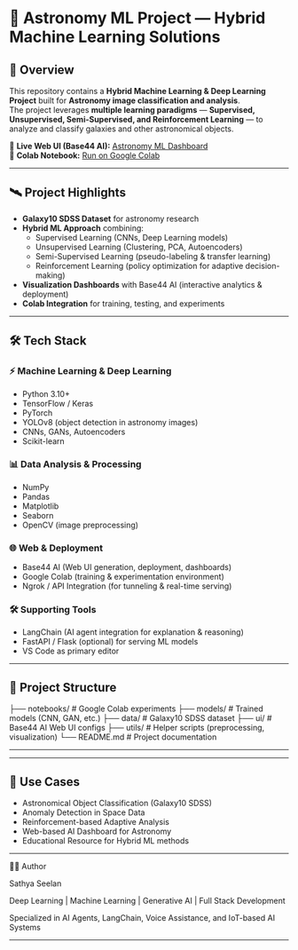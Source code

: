# 🌌 Astronomy ML Project — Hybrid Machine Learning Solutions

## 🚀 Overview

This repository contains a **Hybrid Machine Learning & Deep Learning Project** built for **Astronomy image classification and analysis**.  
The project leverages **multiple learning paradigms** — **Supervised, Unsupervised, Semi-Supervised, and Reinforcement Learning** — to analyze and classify galaxies and other astronomical objects.

🔗 **Live Web UI (Base44 AI):** [Astronomy ML Dashboard](https://app.base44.com/apps/68b06f105cb76963230a2576/editor/preview/AstronomyML)  
🔗 **Colab Notebook:** [Run on Google Colab](https://colab.research.google.com/drive/1J6PeDCx7t6cR8c3om6LcWBBYm_Sdn4N9)

---

## 🛰️ Project Highlights

* **Galaxy10 SDSS Dataset** for astronomy research  
* **Hybrid ML Approach** combining:  
  * Supervised Learning (CNNs, Deep Learning models)  
  * Unsupervised Learning (Clustering, PCA, Autoencoders)  
  * Semi-Supervised Learning (pseudo-labeling & transfer learning)  
  * Reinforcement Learning (policy optimization for adaptive decision-making)  
* **Visualization Dashboards** with Base44 AI (interactive analytics & deployment)  
* **Colab Integration** for training, testing, and experiments  

---

## 🛠️ Tech Stack

### ⚡ Machine Learning & Deep Learning
* Python 3.10+  
* TensorFlow / Keras  
* PyTorch  
* YOLOv8 (object detection in astronomy images)  
* CNNs, GANs, Autoencoders  
* Scikit-learn  

### 📊 Data Analysis & Processing
* NumPy  
* Pandas  
* Matplotlib  
* Seaborn  
* OpenCV (image preprocessing)  

### 🌐 Web & Deployment
* Base44 AI (Web UI generation, deployment, dashboards)  
* Google Colab (training & experimentation environment)  
* Ngrok / API Integration (for tunneling & real-time serving)  

### 🛠️ Supporting Tools
* LangChain (AI agent integration for explanation & reasoning)  
* FastAPI / Flask (optional) for serving ML models  
* VS Code as primary editor  

---

## 📂 Project Structure

├── notebooks/ # Google Colab experiments
├── models/ # Trained models (CNN, GAN, etc.)
├── data/ # Galaxy10 SDSS dataset
├── ui/ # Base44 AI Web UI configs
├── utils/ # Helper scripts (preprocessing, visualization)
└── README.md # Project documentation

---


---

## 🔮 Use Cases

* Astronomical Object Classification (Galaxy10 SDSS)  
* Anomaly Detection in Space Data  
* Reinforcement-based Adaptive Analysis  
* Web-based AI Dashboard for Astronomy  
* Educational Resource for Hybrid ML methods  

---
👨‍💻 Author

Sathya Seelan

Deep Learning | Machine Learning | Generative AI | Full Stack Development

Specialized in AI Agents, LangChain, Voice Assistance, and IoT-based AI Systems

---

